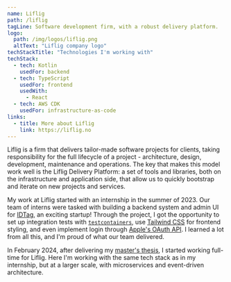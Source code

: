 ```yaml
---
name: Liflig
path: /liflig
tagLine: Software development firm, with a robust delivery platform.
logo:
  path: /img/logos/liflig.png
  altText: "Liflig company logo"
techStackTitle: "Technologies I'm working with"
techStack:
  - tech: Kotlin
    usedFor: backend
  - tech: TypeScript
    usedFor: frontend
    usedWith:
      - React
  - tech: AWS CDK
    usedFor: infrastructure-as-code
links:
  - title: More about Liflig
    link: https://liflig.no
---
```


Liflig is a firm that delivers tailor-made software projects for clients, taking responsibility for
the full lifecycle of a project - architecture, design, development, maintenance and operations. The
key that makes this model work well is the Liflig Delivery Platform: a set of tools and libraries,
both on the infrastructure and application side, that allow us to quickly bootstrap and iterate on
new projects and services.

My work at Liflig started with an internship in the summer of 2023. Our team of interns were tasked
with building a backend system and admin UI for [IDTag](https://www.idtagtech.com/), an exciting
startup! Through the project, I got the opportunity to set up integration tests with
[`testcontainers`](https://testcontainers.com/), use [Tailwind CSS](https://tailwindcss.com/) for
frontend styling, and even implement login through
[Apple's OAuth API](https://developer.apple.com/documentation/sign_in_with_apple/sign_in_with_apple_rest_api).
I learned a lot from all this, and I'm proud of what our team delivered.

In February 2024, after delivering my [master's thesis](/analysis), I started working full-time for
Liflig. Here I'm working with the same tech stack as in my internship, but at a larger scale, with
microservices and event-driven architecture.
